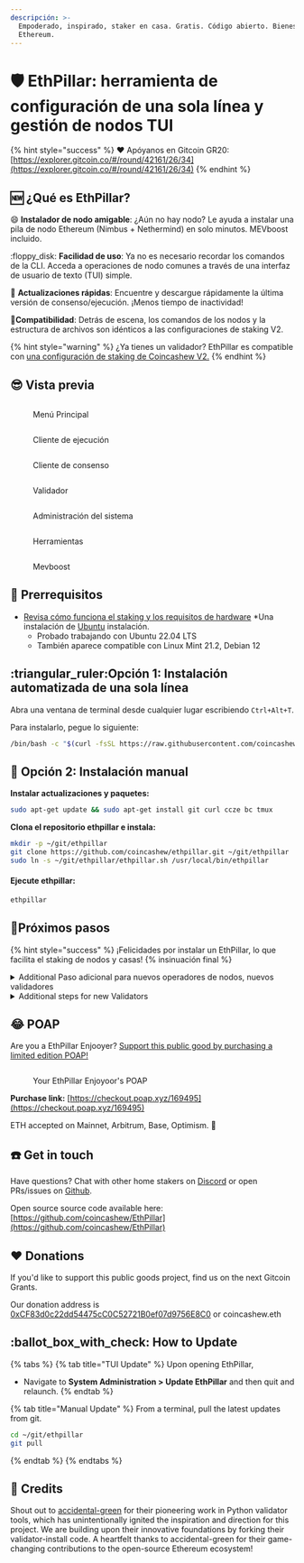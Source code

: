 ```yaml
---
descripción: >-
  Empoderado, inspirado, staker en casa. Gratis. Código abierto. Bienes públicos para
  Ethereum.
---
```


# 🛡️  EthPillar: herramienta de configuración de una sola línea y gestión de nodos TUI

{% hint style="success" %}
:heart: Apóyanos en Gitcoin GR20: [https://explorer.gitcoin.co/#/round/42161/26/34](https://explorer.gitcoin.co/#/round/42161/26/34)
{% endhint %}

## :new:  ¿Qué es EthPillar?

:smile: **Instalador de nodo amigable**: ¿Aún no hay nodo? Le ayuda a instalar una pila de nodo Ethereum (Nimbus + Nethermind) en solo minutos. MEVboost incluido.

:floppy\_disk: **Facilidad de uso**: Ya no es necesario recordar los comandos de la CLI. Acceda a operaciones de nodo comunes a través de una interfaz de usuario de texto (TUI) simple.

:owl:  **Actualizaciones rápidas**: Encuentre y descargue rápidamente la última versión de consenso/ejecución. ¡Menos tiempo de inactividad!

:tada:**Compatibilidad**: Detrás de escena, los comandos de los nodos y la estructura de archivos son idénticos a las configuraciones de staking V2.

{% hint style="warning" %}
¿Ya tienes un validador? EthPillar es compatible con [una configuración de staking de Coincashew V2.](https://www.coincashew.com/coins/overview-eth/guide-or-how-to-setup-a-validator-on-eth2-mainnet)&#x20;
{% endhint %}

## :sunglasses: Vista previa

<figure><img src="../../.gitbook/assets/preview02.png" alt=""><figcaption><p>Menú Principal</p></figcaption></figure>

<div>

<figure><img src="../../.gitbook/assets/preview01.png" alt=""><figcaption><p>Cliente de ejecución</p></figcaption></figure>

 

<figure><img src="../../.gitbook/assets/preview03.png" alt=""><figcaption><p>Cliente de consenso</p></figcaption></figure>

 

<figure><img src="../../.gitbook/assets/preview04.png" alt=""><figcaption><p>Validador</p></figcaption></figure>

</div>

<div>

<figure><img src="../../.gitbook/assets/preview05.png" alt=""><figcaption><p>Administración del sistema</p></figcaption></figure>

 

<figure><img src="../../.gitbook/assets/preview06.png" alt=""><figcaption><p>Herramientas</p></figcaption></figure>

 

<figure><img src="../../.gitbook/assets/preview07.png" alt=""><figcaption><p>Mevboost</p></figcaption></figure>

</div>

## :whale: Prerrequisitos

* [Revisa cómo funciona el staking y los requisitos de hardware](guide-or-how-to-setup-a-validator-on-eth2-mainnet/part-i-installation/prerequisites.md)
*Una instalación de [Ubuntu](guide-or-how-to-setup-a-validator-on-eth2-mainnet/part-i-installation/prerequisites.md#setup-ubuntu) instalación.&#x20;
  * Probado trabajando con Ubuntu 22.04 LTS
  * También aparece compatible con Linux Mint 21.2, Debian 12

## :triangular\_ruler:Opción 1: Instalación automatizada de una sola línea

Abra una ventana de terminal desde cualquier lugar escribiendo `Ctrl+Alt+T`.&#x20;

Para instalarlo, pegue lo siguiente:

```bash
/bin/bash -c "$(curl -fsSL https://raw.githubusercontent.com/coincashew/EthPillar/main/install.sh)"
```

## :handshake: Opción 2: Instalación manual

**Instalar actualizaciones y paquetes:**

```bash
sudo apt-get update && sudo apt-get install git curl ccze bc tmux
```

**Clona el repositorio ethpillar e instala:**

```bash
mkdir -p ~/git/ethpillar
git clone https://github.com/coincashew/ethpillar.git ~/git/ethpillar
sudo ln -s ~/git/ethpillar/ethpillar.sh /usr/local/bin/ethpillar
```

#### Ejecute ethpillar:

```bash
ethpillar
```

## :tada:Próximos pasos

{% hint style="success" %}
¡Felicidades por instalar un EthPillar, lo que facilita el staking de nodos y casas!
{% insinuación final %}

<details>

<summary>Additional Paso adicional para nuevos operadores de nodos, nuevos validadores</summary>

**Paso 1: Configura tu red, reenvío de puertos y firewall.**&#x20;

*Con EthPillar, la configuración se puede cambiar en:
  * **Herramientas > UFW Firewall > Habilitar firewall con la configuración predeterminada**
  * El reenvío de puertos [se configura manualmente](guide-or-how-to-setup-a-validator-on-eth2-mainnet/part-i-installation/step-2-configuring-node.md#configure-port-forwarding), dependiendo de su enrutador.
  * Confirmar que el reenvío de puertos funciona con **Tools** > **Port Checker**
* Alternativamente, configure manualmente según la guía manual. [ Haga clic aquí para ver la configuración detallada de la red.](guide-or-how-to-setup-a-validator-on-eth2-mainnet/part-i-installation/step-2-configuring-node.md#network-configuration)

**Step 2: Configure your BIOS to auto power on after power loss**

Actual steps vary depending on your computer's BIOS. General idea here: [https://www.wintips.org/setup-computer-to-auto-power-on-after-power-outage/](https://www.wintips.org/setup-computer-to-auto-power-on-after-power-outage/)

**Step 3: Enable Monitoring and Alerts (Optional)**

Found under:

* **Tools** > **Monitoring**

**Step 4: Benchmark your node (Optional)**

Ensure your node has sufficient CPU/disk/network performance.

* **Tools** > **Yet-Another-Bench-Script**

</details>

<details>

<summary>Additional steps for new Validators</summary>

**Step 1: Setup Validator Keys**

* Familarize yourself with the main guide's section on [setting up your validator keys.](guide-or-how-to-setup-a-validator-on-eth2-mainnet/part-i-installation/step-5-installing-validator/setting-up-validator-keys.md)
* When ready to generate your keys, go to **EthPillar > Validator Client > Generate / Import Validator Keys**

**Step 2: Upload deposit\_data.json to Launchpad**

* To begin staking on Ethereum as a validator, you need to submit to the Launchpad your  deposit\_data.json file, which includes crucial withdrawal address details, and pay the required deposit of 32ETH per validator.

**Step 3: Congrats!**&#x20;

* Now you're waiting in the Entry Queue [https://www.validatorqueue.com](https://www.validatorqueue.com/)

<!---->

* Check out the [next steps from the main guide](https://www.coincashew.com/coins/overview-eth/guide-or-how-to-setup-a-validator-on-eth2-mainnet/part-i-installation/step-5-installing-validator/next-steps) for further knowledge. Especially the FAQ's "Wen staking rewards?"

</details>

## :joy: POAP

Are you a EthPillar Enjooyer? [Support this public good by purchasing a limited edition POAP!](https://checkout.poap.xyz/169495)

<figure><img src="../../.gitbook/assets/3adf69e9-fb1b-4665-8645-60d71dd01a7b.png" alt=""><figcaption><p>Your EthPillar Enjoyoor's POAP</p></figcaption></figure>

**Purchase link:** [https://checkout.poap.xyz/169495](https://checkout.poap.xyz/169495)

ETH accepted on Mainnet, Arbitrum, Base, Optimism. :pray:

## :telephone: Get in touch

Have questions? Chat with other home stakers on [Discord](https://discord.gg/dEpAVWgFNB) or open PRs/issues on [Github](https://github.com/coincashew/ethpillar).&#x20;

Open source source code available here: [https://github.com/coincashew/EthPillar](https://github.com/coincashew/EthPillar)

## :heart: Donations

If you'd like to support this public goods project, find us on the next Gitcoin Grants.

Our donation address is [0xCF83d0c22dd54475cC0C52721B0ef07d9756E8C0](https://etherscan.io/address/0xCF83d0c22dd54475cC0C52721B0ef07d9756E8C0) or coincashew.eth

## :ballot\_box\_with\_check: How to Update

{% tabs %}
{% tab title="TUI Update" %}
Upon opening EthPillar,

* Navigate to **System Administration > Update EthPillar** and then quit and relaunch.
{% endtab %}

{% tab title="Manual Update" %}
From a terminal, pull the latest updates from git.

```bash
cd ~/git/ethpillar
git pull
```
{% endtab %}
{% endtabs %}

## :tada: Credits

Shout out to [accidental-green](https://github.com/accidental-green/validator-install) for their pioneering work in Python validator tools, which has unintentionally ignited the inspiration and direction for this project. We are building upon their innovative foundations by forking their validator-install code. A heartfelt thanks to accidental-green for their game-changing contributions to the open-source Ethereum ecosystem!
